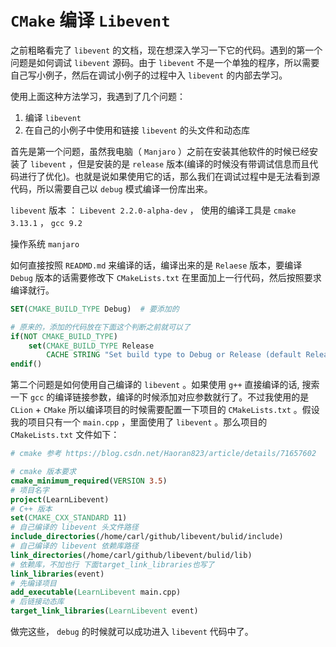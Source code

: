 # `CMake` 编译 `Libevent`

之前粗略看完了 `libevent` 的文档，现在想深入学习一下它的代码。遇到的第一个问题是如何调试 `libevent` 源码。由于 `libevent` 不是一个单独的程序，所以需要自己写小例子，然后在调试小例子的过程中入 `libevent` 的内部去学习。

使用上面这种方法学习，我遇到了几个问题：

1. 编译 `libevent`
2. 在自己的小例子中使用和链接 `libevent` 的头文件和动态库

首先是第一个问题，虽然我电脑（ `Manjaro` ）之前在安装其他软件的时候已经安装了 `libevent` ，但是安装的是 `release` 版本(编译的时候没有带调试信息而且代码进行了优化)。也就是说如果使用它的话，那么我们在调试过程中是无法看到源代码，所以需要自己以 `debug` 模式编译一份库出来。

`libevent` 版本 ： `Libevent 2.2.0-alpha-dev` ，
使用的编译工具是 `cmake 3.13.1` ， `gcc 9.2`

操作系统 `manjaro`

如何直接按照 `READMD.md` 来编译的话，编译出来的是 `Relaese` 版本，要编译 `Debug` 版本的话需要修改下 `CMakeLists.txt` 在里面加上一行代码，然后按照要求编译就行。

``` cmake
SET(CMAKE_BUILD_TYPE Debug)  # 要添加的

# 原来的，添加的代码放在下面这个判断之前就可以了
if(NOT CMAKE_BUILD_TYPE)
    set(CMAKE_BUILD_TYPE Release
        CACHE STRING "Set build type to Debug or Release (default Release)" FORCE)
endif()
```

第二个问题是如何使用自己编译的 `libevent` 。如果使用 `g++` 直接编译的话, 搜索一下 `gcc` 的编译链接参数，编译的时候添加对应参数就行了。不过我使用的是 `CLion` + `CMake` 所以编译项目的时候需要配置一下项目的 `CMakeLists.txt` 。假设我的项目只有一个 `main.cpp` ，里面使用了 `libevent` 。那么项目的 `CMakeLists.txt` 文件如下：

 

``` cmake
# cmake 参考 https://blog.csdn.net/Haoran823/article/details/71657602

# cmake 版本要求
cmake_minimum_required(VERSION 3.5)
# 项目名字
project(LearnLibevent)
# C++ 版本
set(CMAKE_CXX_STANDARD 11)
# 自己编译的 libevent 头文件路径
include_directories(/home/carl/github/libevent/bulid/include)
# 自己编译的 libevent 依赖库路径
link_directories(/home/carl/github/libevent/bulid/lib)
# 依赖库，不加也行 下面target_link_libraries也写了
link_libraries(event)
# 先编译项目
add_executable(LearnLibevent main.cpp)
# 后链接动态库
target_link_libraries(LearnLibevent event)
```

做完这些， `debug` 的时候就可以成功进入 `libevent` 代码中了。

